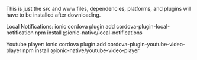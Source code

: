 This is just the src and www files, dependencies, platforms, and plugins will have to be installed after downloading.

Local Notifications: 
ionic cordova plugin add cordova-plugin-local-notification
npm install @ionic-native/local-notifications

Youtube player:
ionic cordova plugin add cordova-plugin-youtube-video-player
npm install @ionic-native/youtube-video-player
